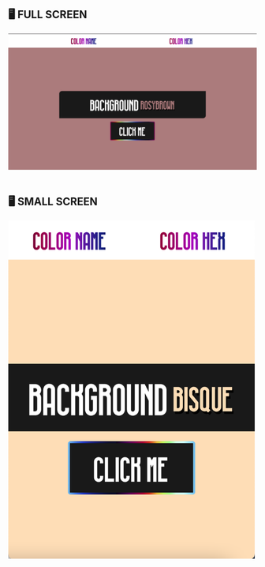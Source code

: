 <h2>🖥 FULL SCREEN</h2>
<img src="https://github.com/ediaz-ce/JavaScript-Vanilla/blob/main/Color-change/color-full-screen.png">
<br>
<br>
<h2>🖥 SMALL SCREEN</h2>
<img src="https://github.com/ediaz-ce/JavaScript-Vanilla/blob/main/Color-change/color-small-screen.png" style="height:686px; width:500px">
